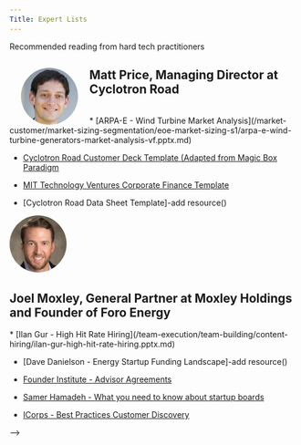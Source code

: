 ```yaml
---
Title: Expert Lists
---
```


<div class="home-lead-content">

<p class="intro-text">Recommended reading from hard tech practitioners</p>

<div markdown="1" class="medium-12 home-popular-resources">

<img src="Matt-Price-headshot-250x250.jpg" alt="Matt Price headshot" style="width:100px;height:100px;border-radius:50%;float:left" hspace="20">

<h2>Matt Price, Managing Director at Cyclotron Road</h2>
<br>
* 
  [ARPA-E - Wind Turbine Market Analysis](/market-customer/market-sizing-segmentation/eoe-market-sizing-s1/arpa-e-wind-turbine-generators-market-analysis-vf.pptx.md)

* 
  [Cyclotron Road Customer Deck Template (Adapted from Magic Box Paradigm](http://playbooks.cyclotronroad.org/market-customer/customer-deck/01%20-%20Examples%20-%20Customer%20Deck/cyclotron-road-customer-deck-template.pptx.md)

* 
  [MIT Technology Ventures Corporate Finance Template](http://playbooks.cyclotronroad.org/team-execution/ops-finance-accounting/01%20-%20Examples-%20P&L/mit-energy-ventures-financial-template-corp..xls.md)

*
  [Cyclotron Road Data Sheet Template]-add resource()

<img src="joel-moxley-250x250.jpg" alt="Joel Moxley headshot" style="width:100px;height:100px;border-radius:50%"> 
  
  <h2> Joel Moxley, General Partner at Moxley Holdings and Founder of Foro Energy </h2>
* 
  [Ilan Gur - High Hit Rate Hiring](/team-execution/team-building/content-hiring/ilan-gur-high-hit-rate-hiring.pptx.md)

* 
  [Dave Danielson - Energy Startup Funding Landscape]-add resource()

* 
  [Founder Institute - Advisor Agreements](/team-execution/team-building/content-early-stage-advisors/founder-institute-advisor-agreements-.webloc.md)

*
  [Samer Hamadeh - What you need to know about startup boards](/team-execution/board-of-directors-meetings/content-startup-boards/samer-hamadeh-what-you-need-to-know-about-startup-boards.webloc.md)
  
* 
  [ICorps - Best Practices Customer Discovery](/market-customer/customer-discovery/content-icorps-customer-discovery/icorps-best-practices-customer-discovery.pdf.md)

</div>

</div> -->
